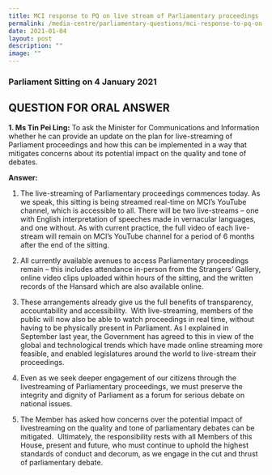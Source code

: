 ```yaml
---
title: MCI response to PQ on live stream of Parliamentary proceedings
permalink: /media-centre/parliamentary-questions/mci-response-to-pq-on-live-stream-of-parliamentary-proceedings/
date: 2021-01-04
layout: post
description: ""
image: ""
---
```

### Parliament Sitting on 4 January 2021

QUESTION FOR ORAL ANSWER
------------------------

**1. Ms Tin Pei Ling:** To ask the Minister for Communications and Information whether he can provide an update on the plan for live-streaming of Parliament proceedings and how this can be implemented in a way that mitigates concerns about its potential impact on the quality and tone of debates.  
  
**Answer:**  
  
1. The live-streaming of Parliamentary proceedings commences today. As we speak, this sitting is being streamed real-time on MCI’s YouTube channel, which is accessible to all. There will be two live-streams – one with English interpretation of speeches made in vernacular languages, and one without. As with current practice, the full video of each live-stream will remain on MCI’s YouTube channel for a period of 6 months after the end of the sitting.  
  
2. All currently available avenues to access Parliamentary proceedings remain – this includes attendance in-person from the Strangers’ Gallery, online video clips uploaded within hours of the sitting, and the written records of the Hansard which are also available online.      
  
3. These arrangements already give us the full benefits of transparency, accountability and accessibility.  With live-streaming, members of the public will now also be able to watch proceedings in real time, without having to be physically present in Parliament. As I explained in September last year, the Government has agreed to this in view of the global and technological trends which have made online streaming more feasible, and enabled legislatures around the world to live-stream their proceedings.   
  
4. Even as we seek deeper engagement of our citizens through the livestreaming of Parliamentary proceedings, we must preserve the integrity and dignity of Parliament as a forum for serious debate on national issues.    
5. The Member has asked how concerns over the potential impact of livestreaming on the quality and tone of parliamentary debates can be mitigated.  Ultimately, the responsibility rests with all Members of this House, present and future, who must continue to uphold the highest standards of conduct and decorum, as we engage in the cut and thrust of parliamentary debate.
